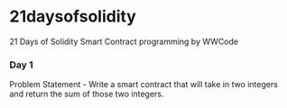# 21daysofsolidity
21 Days of Solidity Smart Contract programming by WWCode

### Day 1 

Problem Statement - Write a smart contract that will take in two integers and return the sum of those two integers.
